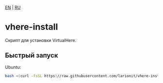 [EN] | [RU]

[EN]: https://github.com/larionit/vhere-install/blob/dev/README.md
[RU]: https://github.com/larionit/vhere-install/blob/dev/ru/README.md

# vhere-install

Скрипт для установки VirtualHere.

## Быстрый запуск

Ubuntu:

``` bash
bash <(curl -fsSL https://raw.githubusercontent.com/larionit/vhere-install/dev/ru/setup.sh)
```